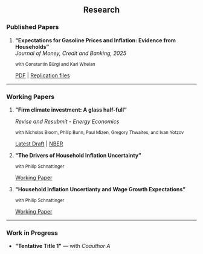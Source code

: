 <div style="text-align: center">

## Research

</div>

### Published Papers

1. **“Expectations for Gasoline Prices and Inflation: Evidence from Households”**  
   *Journal of Money, Credit and Banking, 2025*
   
   <small>with Constantin Bürgi and Karl Whelan</small>  
   
   
   [PDF](https://onlinelibrary.wiley.com/doi/10.1111/jmcb.13260) | [Replication files](https://github.com/srivastava-prachi/Expectations-for-Gasoline-Prices-and-Inflation-Evidence-from-Households-Replication)

---

### Working Papers

1. **“Firm climate investment: A glass half-full”**
   
   *Revise and Resubmit - Energy Economics*


   <small>with Nicholas Bloom, Philip Bunn, Paul Mizen, Gregory Thwaites, and Ivan Yotzov</small>
   

   [Latest Draft]() | [NBER](https://www.nber.org/papers/w33081)

2. **“The Drivers of Household Inflation Uncertainty”**

   
   <small>with Philip Schnattinger</small>

   
   [Working Paper](link-to-NBER-or-SSRN)

3. **“Household Inflation Uncertianty and Wage Growth Expectations”**

   
   <small>with Philip Schnattinger</small>

   
   [Working Paper](link-to-NBER-or-SSRN)
---

### Work in Progress

- **“Tentative Title 1”** — with *Coauthor A*  

